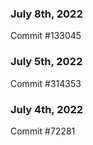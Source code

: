 ### July 8th, 2022

Commit #133045

### July 5th, 2022

Commit #314353


### July 4th, 2022

Commit #72281

